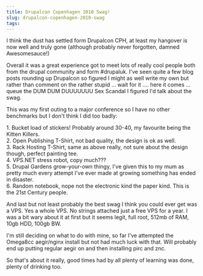 ```yaml
---
title: Drupalcon Copenhagen 2010 Swag!
slug: drupalcon-copenhagen-2010-swag
tags:
---
```

<p>I think the dust has settled form Drupalcon CPH, at least my hangover is now well and truly gone (although probably never forgotten, damned Awesomesauce!)</p><p>Overall it was a great experience got to meet lots of really cool people both from the drupal community and form #drupaluk. I've seen quite a few blog posts rounding up Drupalcon so figured I might as well write my own but rather than comment on the rather stupid ... wait for it .... here it comes ... queue the DUM DUM DUUUUUUU Sex Scandal I figured I'd talk about the swag.</p><p>This was my first outing to a major conference so I have no other benchmarks but I don't think I did too badly:</p><p>1. Bucket load of stickers! Probably around 30-40, my favourite being the Kitten Killers.<br />2. Open Publishing T-Shirt, not bad quality, the design is ok as well.<br />3. Rack Hosting T-Shirt, same as above really, not sure about the design though, perfect painting tee.<br />4. VPS.NET stress robot, copy much???<br />5. Drupal Gardens grow-your-own thingy, I've given this to my mum as pretty much every attempt I've ever made at growing something has ended in disaster.<br />6. Random notebook, nope not the electronic kind the paper kind. This is the 21st Century people.</p><p>And last but not least probably the best swag I think you could ever get was a VPS. Yes a whole VPS. No strings attached just a free VPS for a year. I was a bit wary about it at first but it seems legit, full root, 512mb of RAM, 10gb HDD, 100gb BW.</p><p>I'm still deciding on what to do with mine, so far I've attempted the Omega8cc aegir/nginx install but not had much luck with that. Will probably end up putting regular aegir on and then installing pirc and znc.</p><p>So that's about it really, good times had by all plenty of learning was done, plenty of drinking too.<br />&nbsp;</p>

